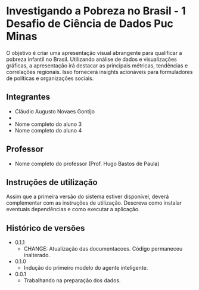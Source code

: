 # Investigando a Pobreza no Brasil - 1 Desafio de Ciência de Dados Puc Minas

O objetivo é criar uma apresentação visual abrangente para qualificar a pobreza infantil no Brasil. Utilizando análise de dados e visualizações gráficas, a apresentação irá destacar as principais métricas, tendências e correlações regionais. Isso fornecerá insights acionáveis para formuladores de políticas e organizações sociais.

## Integrantes

* Cláudio Augusto Novaes Gontijo
* 
* Nome completo do aluno 3
* Nome completo do aluno 4

## Professor

* Nome completo do professor (Prof. Hugo Bastos de Paula)

## Instruções de utilização

Assim que a primeira versão do sistema estiver disponível, deverá complementar com as instruções de utilização. Descreva como instalar eventuais dependências e como executar a aplicação.

## Histórico de versões

* 0.1.1
    * CHANGE: Atualização das documentacoes. Código permaneceu inalterado.
* 0.1.0
    * Indução do primeiro modelo do agente inteligente.
* 0.0.1
    * Trabalhando na preparação dos dados.

